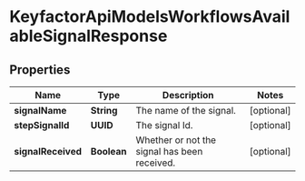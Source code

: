 

# KeyfactorApiModelsWorkflowsAvailableSignalResponse


## Properties

| Name | Type | Description | Notes |
|------------ | ------------- | ------------- | -------------|
|**signalName** | **String** | The name of the signal. |  [optional] |
|**stepSignalId** | **UUID** | The signal Id. |  [optional] |
|**signalReceived** | **Boolean** | Whether or not the signal has been received. |  [optional] |



